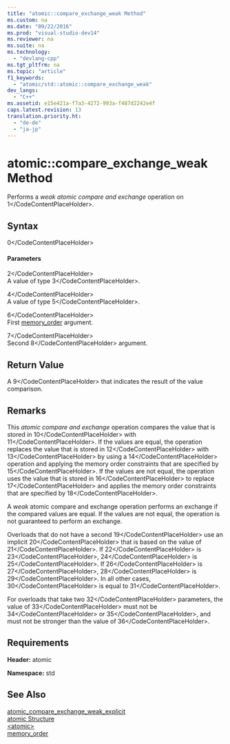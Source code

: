 ```yaml
---
title: "atomic::compare_exchange_weak Method"
ms.custom: na
ms.date: "09/22/2016"
ms.prod: "visual-studio-dev14"
ms.reviewer: na
ms.suite: na
ms.technology: 
  - "devlang-cpp"
ms.tgt_pltfrm: na
ms.topic: "article"
f1_keywords: 
  - "atomic/std::atomic::compare_exchange_weak"
dev_langs: 
  - "C++"
ms.assetid: e15e421a-f7a3-4272-993a-f487d2242e4f
caps.latest.revision: 13
translation.priority.ht: 
  - "de-de"
  - "ja-jp"
---
```

# atomic::compare_exchange_weak Method
Performs a *weak atomic compare and exchange* operation on <CodeContentPlaceHolder>1\</CodeContentPlaceHolder>.  
  
## Syntax  
  
<CodeContentPlaceHolder>0\</CodeContentPlaceHolder>  
#### Parameters  
 <CodeContentPlaceHolder>2\</CodeContentPlaceHolder>  
 A value of type <CodeContentPlaceHolder>3\</CodeContentPlaceHolder>.  
  
 <CodeContentPlaceHolder>4\</CodeContentPlaceHolder>  
 A value of type <CodeContentPlaceHolder>5\</CodeContentPlaceHolder>.  
  
 <CodeContentPlaceHolder>6\</CodeContentPlaceHolder>  
 First [memory_order](../vs140/memory_order-enum.md) argument.  
  
 <CodeContentPlaceHolder>7\</CodeContentPlaceHolder>  
 Second <CodeContentPlaceHolder>8\</CodeContentPlaceHolder> argument.  
  
## Return Value  
 A <CodeContentPlaceHolder>9\</CodeContentPlaceHolder> that indicates the result of the value comparison.  
  
## Remarks  
 This *atomic compare and exchange* operation compares the value that is stored in <CodeContentPlaceHolder>10\</CodeContentPlaceHolder> with <CodeContentPlaceHolder>11\</CodeContentPlaceHolder>. If the values are equal, the operation replaces the value that is stored in <CodeContentPlaceHolder>12\</CodeContentPlaceHolder> with <CodeContentPlaceHolder>13\</CodeContentPlaceHolder> by using a <CodeContentPlaceHolder>14\</CodeContentPlaceHolder> operation and applying the memory order constraints that are specified by <CodeContentPlaceHolder>15\</CodeContentPlaceHolder>. If the values are not equal, the operation uses the value that is stored in <CodeContentPlaceHolder>16\</CodeContentPlaceHolder> to replace <CodeContentPlaceHolder>17\</CodeContentPlaceHolder> and applies the memory order constraints that are specified by <CodeContentPlaceHolder>18\</CodeContentPlaceHolder>.  
  
 A *weak* atomic compare and exchange operation performs an exchange if the compared values are equal. If the values are not equal, the operation is not guaranteed to perform an exchange.  
  
 Overloads that do not have a second <CodeContentPlaceHolder>19\</CodeContentPlaceHolder> use an implicit <CodeContentPlaceHolder>20\</CodeContentPlaceHolder> that is based on the value of <CodeContentPlaceHolder>21\</CodeContentPlaceHolder>. If <CodeContentPlaceHolder>22\</CodeContentPlaceHolder> is <CodeContentPlaceHolder>23\</CodeContentPlaceHolder>, <CodeContentPlaceHolder>24\</CodeContentPlaceHolder> is <CodeContentPlaceHolder>25\</CodeContentPlaceHolder>. If <CodeContentPlaceHolder>26\</CodeContentPlaceHolder> is <CodeContentPlaceHolder>27\</CodeContentPlaceHolder>, <CodeContentPlaceHolder>28\</CodeContentPlaceHolder> is <CodeContentPlaceHolder>29\</CodeContentPlaceHolder>. In all other cases, <CodeContentPlaceHolder>30\</CodeContentPlaceHolder> is equal to <CodeContentPlaceHolder>31\</CodeContentPlaceHolder>.  
  
 For overloads that take two <CodeContentPlaceHolder>32\</CodeContentPlaceHolder> parameters, the value of <CodeContentPlaceHolder>33\</CodeContentPlaceHolder> must not be <CodeContentPlaceHolder>34\</CodeContentPlaceHolder> or <CodeContentPlaceHolder>35\</CodeContentPlaceHolder>, and must not be stronger than the value of <CodeContentPlaceHolder>36\</CodeContentPlaceHolder>.  
  
## Requirements  
 **Header:** atomic  
  
 **Namespace:** std  
  
## See Also  
 [atomic_compare_exchange_weak_explicit](../vs140/atomic_compare_exchange_weak_explicit-function.md)   
 [atomic Structure](../vs140/atomic-structure.md)   
 [\<atomic>](../vs140/-atomic-.md)   
 [memory_order](../vs140/memory_order-enum.md)